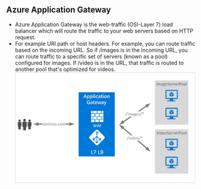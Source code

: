 ## Azure Application Gateway

- Azure Application Gateway is the web-traffic (OSI-Layer 7) load balancer which will route the traffic to your web servers based on HTTP request.
- For example URI path or host headers. For example, you can route traffic based on the incoming URL. So if /images is in the incoming URL, you can route traffic to a specific set of servers (known as a pool) configured for images. If /video is in the URL, that traffic is routed to another pool that's optimized for videos.
  ![Image is missing](./Images/AppGateway.png)
